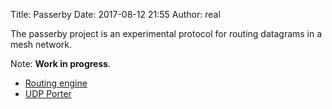 Title: Passerby
Date: 2017-08-12 21:55
Author: real

The passerby project is an experimental protocol for routing datagrams in a mesh
network.

Note: **Work in progress**.

- [Routing engine]({filename}/articles/freedomlayer/passerby/routing_engine.mdown)
- [UDP Porter]({filename}/articles/freedomlayer/passerby/udp_porter.mdown)
